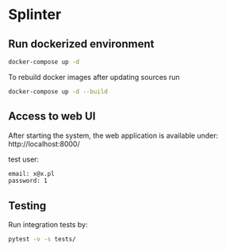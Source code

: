 # Splinter

## Run dockerized environment

```bash
docker-compose up -d
```

To rebuild docker images after updating sources run

```bash
docker-compose up -d --build
```

## Access to web UI

After starting the system, the web application is available under: http://localhost:8000/

test user:

```bash
email: x@x.pl
password: 1
```

## Testing

Run integration tests by:

```bash
pytest -v -s tests/
```
